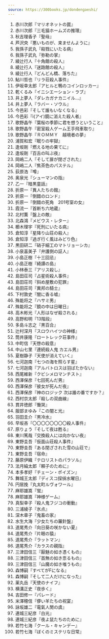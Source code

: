 ```yaml
---
source: https://300books.jp/dondengaeshi/
---
```

1. 赤川次郎『マリオネットの罠』
2. 赤川次郎『三毛猫ホームズの推理』
3. 秋吉理香子『聖母』
4. 芦沢央『悪いものが、来ませんように』
5. 我孫子武丸『殺戮にいたる病』
6. 我孫子武丸『弥勒の掌』
7. 綾辻行人『十角館の殺人』
8. 綾辻行人『迷路館の殺人』
9. 綾辻行人『どんどん橋、落ちた』
10. 鮎川哲也『リラ荘殺人事件』
11. 伊坂幸太郎『アヒルと鴨のコインロッカー』
12. 乾くるみ『イニシエーション・ラブ』
13. 井上夢人『ダレカガナカニイル…』
14. 井上夢人『ラバー・ソウル』
15. 今邑彩『そして誰もいなくなる』
16. 今邑彩『i(アイ)鏡に消えた殺人者』
17. 歌野晶午『葉桜の季節に君を想うということ』
18. 歌野晶午『密室殺人ゲーム王手飛車取り』
19. 歌野晶午『ＲＯＭＭＹ　越境者の夢』
20. 浦賀和宏『眠りの牢獄』
21. 逢坂剛『燃える地の果てに』
22. 逢坂剛『百舌の叫ぶ夜』
23. 岡嶋二人『そして扉が閉ざされた』
24. 岡嶋二人『焦茶色のパステル』
25. 荻原浩『噂』
26. 奥泉光『シューマンの指』
27. 乙一『暗黒童話』
28. 折原一『異人たちの館』
29. 折原一『倒錯のロンド』
30. 折原一『倒錯の死角　201号室の女』
31. 霞流一『首断ち六地蔵』
32. 北村薫『盤上の敵』
33. 北森鴻『メビウス・レター』
34. 櫛木理宇『死刑にいたる病』
35. 倉知淳『星降り山荘の殺人』
36. 倉知淳『過ぎ行く風はみどり色』
37. 黒田研二『硝子細工のマトリョーシカ』
38. 小泉喜美子『弁護側の証人』
39. 小島正樹『十三回忌』
40. 小島正樹『綺譚の島』
41. 小林泰三『アリス殺し』
42. 島田荘司『占星術殺人事件』
43. 島田荘司『斜め屋敷の犯罪』
44. 島田荘司『異邦の騎士』
45. 下村敦史『闇に香る嘘』
46. 殊能将之『ハサミ男』
47. 殊能将之『鏡の中は日曜日』
48. 高木彬光『人形はなぜ殺される』
49. 高野和明『13階段』
50. 多島斗志之『黒百合』
51. 辻村深月『スロウハイツの神様』
 52. 筒井康隆『ロートレック荘事件』
53. 中町信『天啓の殺意』
54. 中山七里『連続殺人鬼 カエル男』
55. 夏樹静子『天使が消えていく』
56. 七河迦南『七つの海を照らす星』
57. 七河迦南『アルバトロスは羽ばたかない』
58. 西尾維新『クビシメロマンチスト』
59. 西澤保彦『七回死んだ男』
60. 西澤保彦『彼女が死んだ夜』
61. 西澤保彦『神のロジック 次は誰の番ですか？』
62. 西村京太郎『殺しの双曲線』
63. 貫井徳郎『慟哭』
64. 服部まゆみ『この闇と光』
65. 羽田圭介『黒冷水』
66. 早坂吝『〇〇〇〇〇〇〇〇殺人事件』
67. 原りょう『そして夜は甦る』
68. 東川篤哉『交換殺人には向かない夜』
69. 東野圭吾『仮面山荘殺人事件』
70. 東野圭吾『ある閉ざされた雪の山荘で』
71. 東野圭吾『宿命』
72. 藤原伊織『テロリストのパラソル』
73. 法月綸太郎『頼子のために』
74. 本多孝好『チェーン・ポイズン』
75. 舞城王太郎『ディスコ探偵水曜日』
76. 円居挽『丸太町ルヴォワール』
77. 麻耶雄嵩『蛍』
78. 麻耶雄嵩『神様ゲーム』
79. 真梨幸子『殺人鬼フジコの衝動』
80. 三浦綾子『氷点』
81. 深木章子『鬼畜の家』
82. 水生大海『少女たちの羅針盤』
83. 道尾秀介『向日葵の咲かない夏』
84. 道尾秀介『片眼の猿』
85. 道尾秀介『ラットマン』
86. 道尾秀介『カラスの親指』
87. 三津田信三『厭魅の如き憑くもの』
88. 三津田信三『首無の如き祟るもの』
89. 三津田信三『山魔の如き嗤うもの』
90. 森博嗣『すべてがFになる』
91. 森博嗣『そして二人だけになった』
92. 薬丸岳『天使のナイフ』
93. 横溝正史『夜歩く』
94. 吉田修一『パレード』
95. 米澤穂信『儚い羊たちの祝宴』
96. 詠坂雄二『電氣人閒の虞』
97. 連城三紀彦『白光』
98. 連城三紀彦『夜よ鼠たちのために』
99. 若竹七海『クール・キャンデー』
100. 若竹七海『ぼくのミステリな日常』
